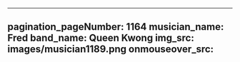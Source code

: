 ------
pagination_pageNumber: 1164
musician_name: Fred
band_name: Queen Kwong
img_src: images/musician1189.png
onmouseover_src: 
------